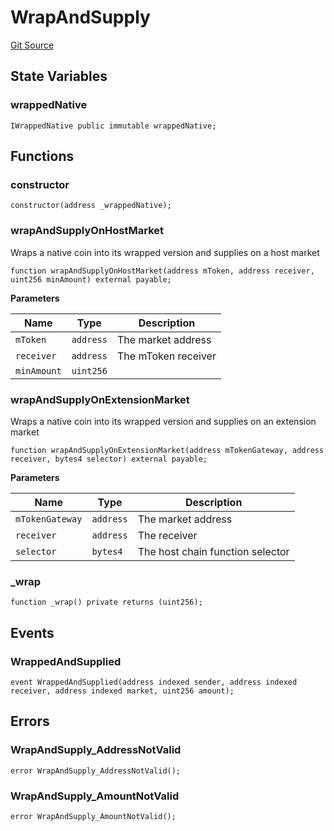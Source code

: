# WrapAndSupply
[Git Source](https://github.com/malda-protocol/malda-lending/blob/acd5ab2b6c54b66703c366d922b6691b77a8c9fd/src\utils\WrapAndSupply.sol)


## State Variables
### wrappedNative

```solidity
IWrappedNative public immutable wrappedNative;
```


## Functions
### constructor


```solidity
constructor(address _wrappedNative);
```

### wrapAndSupplyOnHostMarket

Wraps a native coin into its wrapped version and supplies on a host market


```solidity
function wrapAndSupplyOnHostMarket(address mToken, address receiver, uint256 minAmount) external payable;
```
**Parameters**

|Name|Type|Description|
|----|----|-----------|
|`mToken`|`address`|The market address|
|`receiver`|`address`|The mToken receiver|
|`minAmount`|`uint256`||


### wrapAndSupplyOnExtensionMarket

Wraps a native coin into its wrapped version and supplies on an extension market


```solidity
function wrapAndSupplyOnExtensionMarket(address mTokenGateway, address receiver, bytes4 selector) external payable;
```
**Parameters**

|Name|Type|Description|
|----|----|-----------|
|`mTokenGateway`|`address`|The market address|
|`receiver`|`address`|The receiver|
|`selector`|`bytes4`|The host chain function selector|


### _wrap


```solidity
function _wrap() private returns (uint256);
```

## Events
### WrappedAndSupplied

```solidity
event WrappedAndSupplied(address indexed sender, address indexed receiver, address indexed market, uint256 amount);
```

## Errors
### WrapAndSupply_AddressNotValid

```solidity
error WrapAndSupply_AddressNotValid();
```

### WrapAndSupply_AmountNotValid

```solidity
error WrapAndSupply_AmountNotValid();
```

